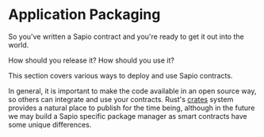# Application Packaging

So you've written a Sapio contract and you're ready to get it out into the
world.

How should you release it? How should you use it?

This section covers various ways to deploy and use Sapio contracts.

In general, it is important to make the code available in an open source way,
so others can integrate and use your contracts. Rust's [crates](https://crates.io)
system provides a natural place to publish for the time being, although
in the future we may build a Sapio specific package manager as smart contracts
have some unique differences.